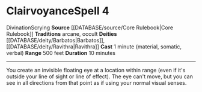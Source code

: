 ﻿---
component:
- Material
- Somatic
- Verbal
deity:
- '[[DATABASE/deity/Barbatos|Barbatos]]'
- '[[DATABASE/deity/Ravithra|Ravithra]]'
- '[[DATABASE/deity/Ravithra|Ravithra]]'
duration: 10 minutes
heighten_level: '4'
id: '40'
level: '4'
name: Clairvoyance
range: 500 feet
rarity: Common
school: Divination
source: '[[DATABASE/source/Core Rulebook|Core Rulebook]]'
tradition:
- Arcane
- Occult
trait:
- '[[DATABASE/trait/Divination|Divination]]'
- '[[DATABASE/trait/Scrying|Scrying]]'
type: Spell

---
# Clairvoyance<span class="item-type">Spell 4</span>

<span class="item-trait">Divination</span><span class="item-trait">Scrying</span>
**Source** [[DATABASE/source/Core Rulebook|Core Rulebook]] 
**Traditions** arcane, occult
**Deities** [[DATABASE/deity/Barbatos|Barbatos]], [[DATABASE/deity/Ravithra|Ravithra]]
**Cast** 1 minute (material, somatic, verbal)
**Range** 500 feet
**Duration** 10 minutes

---
You create an invisible floating eye at a location within range (even if it's outside your line of sight or line of effect). The eye can't move, but you can see in all directions from that point as if using your normal visual senses.